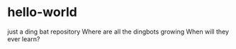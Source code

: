 # hello-world
just a ding bat repository
Where are all the dingbots growing
When will they ever learn?
